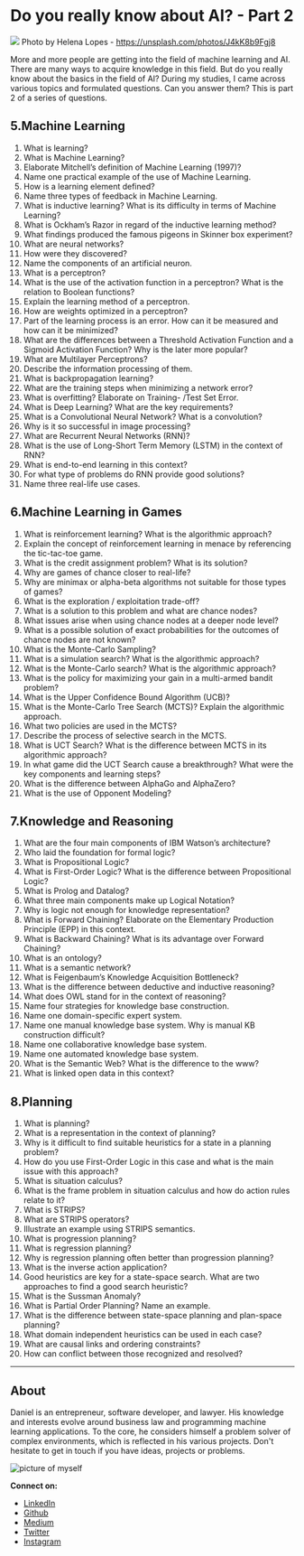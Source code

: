 # Do you really know about AI? - Part 2

[<img src="https://images.unsplash.com/photo-1511829667472-8942b2c0b0b2?ixlib=rb-1.2.1&ixid=eyJhcHBfaWQiOjEyMDd9&auto=format&fit=crop&w=2250&q=80">](
https://unsplash.com/photos/J4kK8b9Fgj8)
Photo by Helena Lopes - https://unsplash.com/photos/J4kK8b9Fgj8

More and more people are getting into the field of machine learning and AI. There are many ways to acquire knowledge in this field. But do you really know about the basics in the field of AI?
During my studies, I came across various topics and formulated questions. Can you answer them? This is part 2 of a series of questions.


## 5.Machine Learning

1.	What is learning?
2.	What is Machine Learning?
3.	Elaborate Mitchell’s definition of Machine Learning (1997)?
4.	Name one practical example of the use of Machine Learning.
5.	How is a learning element defined?
6.	Name three types of feedback in Machine Learning.
7.	What is inductive learning? What is its difficulty in terms of Machine Learning?
8.	What is Ockham’s Razor in regard of the inductive learning method?
9.	What findings produced the famous pigeons in Skinner box experiment?
10.	What are neural networks?
11.	How were they discovered?
12.	Name the components of an artificial neuron.
13.	What is a perceptron?
14.	What is the use of the activation function in a perceptron? What is the relation to Boolean functions?
15.	Explain the learning method of a perceptron.
16.	How are weights optimized in a perceptron?
17.	Part of the learning process is an error. How can it be measured and how can it be minimized?
18.	 What are the differences between a Threshold Activation Function and a Sigmoid Activation Function? Why is the later more popular?
19.	What are Multilayer Perceptrons?
20.	Describe the information processing of them.
21.	What is backpropagation learning?
22.	What are the training steps when minimizing a network error?
23.	What is overfitting? Elaborate on Training- /Test Set Error.
24.	What is Deep Learning? What are the key requirements?
25.	What is a Convolutional Neural Network? What is a convolution?
26.	Why is it so successful in image processing?
27.	What are Recurrent Neural Networks (RNN)?
28.	What is the use of Long-Short Term Memory (LSTM) in the context of RNN?
29.	What is end-to-end learning in this context?
30.	For what type of problems do RNN provide good solutions?
31.	Name three real-life use cases.

## 6.Machine Learning in Games

1.	What is reinforcement learning? What is the algorithmic approach?
2.	Explain the concept of reinforcement learning in menace by referencing the tic-tac-toe game.
3.	What is the credit assignment problem? What is its solution?
4.	Why are games of chance closer to real-life?
5.	Why are minimax or alpha-beta algorithms not suitable for those types of games?
6.	What is the exploration / exploitation trade-off?
7.	What is a solution to this problem and what are chance nodes?
8.	What issues arise when using chance nodes at a deeper node level?
9.	What is a possible solution of exact probabilities for the outcomes of chance nodes are not known?
10.	What is the Monte-Carlo Sampling?
11.	What is a simulation search? What is the algorithmic approach?
12.	What is the Monte-Carlo search? What is the algorithmic approach?
13.	What is the policy for maximizing your gain in a multi-armed bandit problem?
14.	What is the Upper Confidence Bound Algorithm (UCB)?
15.	What is the Monte-Carlo Tree Search (MCTS)? Explain the algorithmic approach.
16.	What two policies are used in the MCTS?
17.	Describe the process of selective search in the MCTS.
18.	What is UCT Search? What is the difference between MCTS in its algorithmic approach?
19.	In what game did the UCT Search cause a breakthrough? What were the key components and learning steps?
20.	What is the difference between AlphaGo and AlphaZero?
21.	What is the use of Opponent Modeling?

## 7.Knowledge and Reasoning

1.	What are the four main components of IBM Watson’s architecture?
2.	Who laid the foundation for formal logic?
3.	What is Propositional Logic?
4.	What is First-Order Logic? What is the difference between Propositional Logic?
5.	What is Prolog and Datalog?
6.	What three main components make up Logical Notation?
7.	Why is logic not enough for knowledge representation?
8.	What is Forward Chaining? Elaborate on the Elementary Production Principle (EPP) in this context.
9.	What is Backward Chaining? What is its advantage over Forward Chaining?
10.	What is an ontology?
11.	What is a semantic network?
12.	What is Feigenbaum’s Knowledge Acquisition Bottleneck?
13.	What is the difference between deductive and inductive reasoning?
14.	What does OWL stand for in the context of reasoning?
15.	Name four strategies for knowledge base construction.
16.	Name one domain-specific expert system.
17.	Name one manual knowledge base system. Why is manual KB construction difficult?
18.	Name one collaborative knowledge base system.
19.	Name one automated knowledge base system.
20.	What is the Semantic Web? What is the difference to the www?
21.	What is linked open data in this context?

## 8.Planning

1.	What is planning?
2.	What is a representation in the context of planning?
3.	Why is it difficult to find suitable heuristics for a state in a planning problem?
4.	How do you use First-Order Logic in this case and what is the main issue with this approach?
5.	What is situation calculus?
6.	What is the frame problem in situation calculus and how do action rules relate to it?
7.	What is STRIPS?
8.	What are STRIPS operators?
9.	Illustrate an example using STRIPS semantics.
10.	What is progression planning?
11.	What is regression planning?
12.	Why is regression planning often better than progression planning?
13.	What is the inverse action application?
14.	Good heuristics are key for a state-space search. What are two approaches to find a good search heuristic?
15.	What is the Sussman Anomaly?
16.	What is Partial Order Planning? Name an example.
17.	What is the difference between state-space planning and plan-space planning?
18.	What domain independent heuristics can be used in each case?
19.	What are causal links and ordering constraints?
20.	How can conflict between those recognized and resolved?



---

## About

Daniel is an entrepreneur, software developer, and lawyer.
His knowledge and interests evolve around business law and programming machine learning applications.
To the core, he considers himself a problem solver of complex environments, which is reflected in his various projects.
Don't hesitate to get in touch if you have ideas, projects or problems.

![picture of myself](https://avatars2.githubusercontent.com/u/22077628?s=460&v=4)

**Connect on:**
- [LinkedIn](https://www.linkedin.com/in/createdd)
- [Github](https://github.com/Createdd)
- [Medium](https://medium.com/@createdd)
- [Twitter](https://twitter.com/_createdd)
- [Instagram](https://www.instagram.com/create.dd/)


<!-- Written by Daniel Deutsch -->